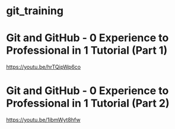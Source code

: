 # git_training


# Git and GitHub - 0 Experience to Professional in 1 Tutorial (Part 1)

https://youtu.be/hrTQipWp6co

# Git and GitHub - 0 Experience to Professional in 1 Tutorial (Part 2)

https://youtu.be/1ibmWyt8hfw
